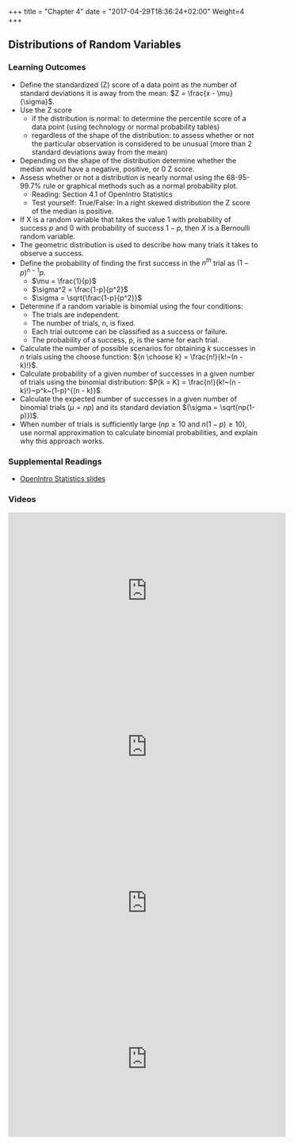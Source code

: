 +++
title = "Chapter 4"
date = "2017-04-29T18:36:24+02:00"
Weight=4
+++

<!-- 
See issue with underscores in MathJax equations here: https://gohugo.io/content-management/formats/#issues-with-markdown
The solution, put backticks (`) around the LaTeX equation
-->

<script type="text/x-mathjax-config">
MathJax.Hub.Config({
  tex2jax: {
    inlineMath: [['$','$'], ['\\(','\\)']],
    displayMath: [['$$','$$'], ['\[','\]']],
    processEscapes: true,
    processEnvironments: true,
    skipTags: ['script', 'noscript', 'style', 'textarea', 'pre'],
    TeX: { equationNumbers: { autoNumber: "AMS" },
         extensions: ["AMSmath.js", "AMSsymbols.js"] }
  }
});
</script>

<script type="text/javascript"
    src="http://cdn.mathjax.org/mathjax/latest/MathJax.js?config=TeX-AMS-MML_HTMLorMML">
</script>


## Distributions of Random Variables

### Learning Outcomes

* Define the standardized (Z) score of a data point as the number of standard deviations it is away from the mean: $Z = \frac{x - \mu}{\sigma}$.
* Use the Z score 
	* if the distribution is normal: to determine the percentile score of a data point (using technology or normal probability tables)
	* regardless of the shape of the distribution: to assess whether or not the particular observation is considered to be unusual (more than 2 standard deviations away from the mean) 
* Depending on the shape of the distribution determine whether the median would have a negative, positive, or 0 Z score.
* Assess whether or not a distribution is nearly normal using the 68-95-99.7\% rule or graphical methods such as a normal probability plot.
	* Reading: Section 4.1 of OpenIntro Statistics
	* Test yourself: True/False: In a right skewed distribution the Z score of the median is positive.
* If X is a random variable that takes the value 1 with probability of success $p$ and 0 with probability of success $1-p$, then $X$ is a Bernoulli random variable.
* The geometric distribution is used to describe how many trials it takes to observe a success.
* Define the probability of finding the first success in the $n^{th}$ trial as $(1-p)^{n-1}p$.
	* $\mu = \frac{1}{p}$
	* $\sigma^2 = \frac{1-p}{p^2}$
	* $\sigma = \sqrt{\frac{1-p}{p^2}}$
* Determine if a random variable is binomial using the four conditions:
	* The trials are independent. 
	* The number of trials, n, is fixed. 
	* Each trial outcome can be classified as a success or failure. 
	* The probability of a success, p, is the same for each trial. 
* Calculate the number of possible scenarios for obtaining $k$ successes in $n$ trials using the choose function: ${n \choose k} = \frac{n!}{k!~(n - k)!}$.
* Calculate probability of a given number of successes in a given number of trials using the binomial distribution: $P(k = K) = \frac{n!}{k!~(n - k)!}~p^k~(1-p)^{(n - k)}$. 
* Calculate the expected number of successes in a given number of binomial trials $(\mu = np)$ and its standard deviation $(\sigma = \sqrt{np(1-p)})$.
* When number of trials is sufficiently large ($np \ge 10$ and $n(1-p) \ge 10$), use normal approximation to calculate binomial probabilities, and explain why this approach works.


### Supplemental Readings

* [OpenIntro Statistics slides](https://github.com/jbryer/DATA606Fall2019/blob/master/Slides/OpenIntro/chp4.pdf)

### Videos

<iframe width="560" height="315" src="https://www.youtube.com/embed/S_p5D-YXLS4" frameborder="0" allow="accelerometer; autoplay; encrypted-media; gyroscope; picture-in-picture" allowfullscreen></iframe>

<iframe width="560" height="315" src="https://www.youtube.com/embed/smJBsZ4YQZw" frameborder="0" allow="accelerometer; autoplay; encrypted-media; gyroscope; picture-in-picture" allowfullscreen></iframe>

<iframe width="560" height="315" src="https://www.youtube.com/embed/tKmyzhvgudw" frameborder="0" allow="accelerometer; autoplay; encrypted-media; gyroscope; picture-in-picture" allowfullscreen></iframe>

<iframe width="560" height="315" src="https://www.youtube.com/embed/VvksxAZAlrQ" frameborder="0" allow="accelerometer; autoplay; encrypted-media; gyroscope; picture-in-picture" allowfullscreen></iframe>



